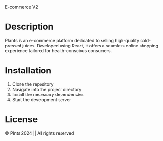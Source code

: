 E-commerce V2
# Description
Plants is an e-commerce platform dedicated to selling high-quality cold-pressed juices. Developed using React, it offers a seamless online shopping experience tailored for health-conscious consumers.

# Installation
1. Clone the repository
2. Navigate into the project directory
3. Install the necessary dependencies
4. Start the development server

# License
 &copy; Plnts 2024 || All rights reserved


